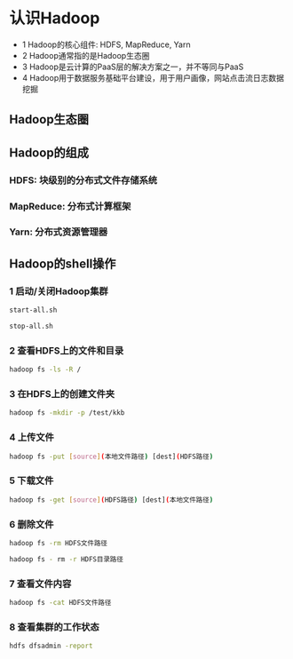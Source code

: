 # 认识Hadoop

- 1 Hadoop的核心组件: HDFS, MapReduce, Yarn
- 2 Hadoop通常指的是Hadoop生态圈
- 3 Hadoop是云计算的PaaS层的解决方案之一，并不等同与PaaS
- 4 Hadoop用于数据服务基础平台建设，用于用户画像，网站点击流日志数据挖掘

## Hadoop生态圈

## Hadoop的组成

### HDFS: 块级别的分布式文件存储系统

### MapReduce: 分布式计算框架

### Yarn: 分布式资源管理器

## Hadoop的shell操作

### 1 启动/关闭Hadoop集群

```bash
start-all.sh

stop-all.sh
```

### 2 查看HDFS上的文件和目录

```bash
hadoop fs -ls -R /
```

### 3 在HDFS上的创建文件夹

```bash
hadoop fs -mkdir -p /test/kkb
```

### 4 上传文件

```bash
hadoop fs -put [source](本地文件路径) [dest](HDFS路径)
```

### 5 下载文件

```bash
hadoop fs -get [source](HDFS路径) [dest](本地文件路径) 
```

### 6 删除文件

```bash
hadoop fs -rm HDFS文件路径

hadoop fs - rm -r HDFS目录路径
```

### 7 查看文件内容

```bash
hadoop fs -cat HDFS文件路径
```

### 8 查看集群的工作状态

```bash
hdfs dfsadmin -report
```

